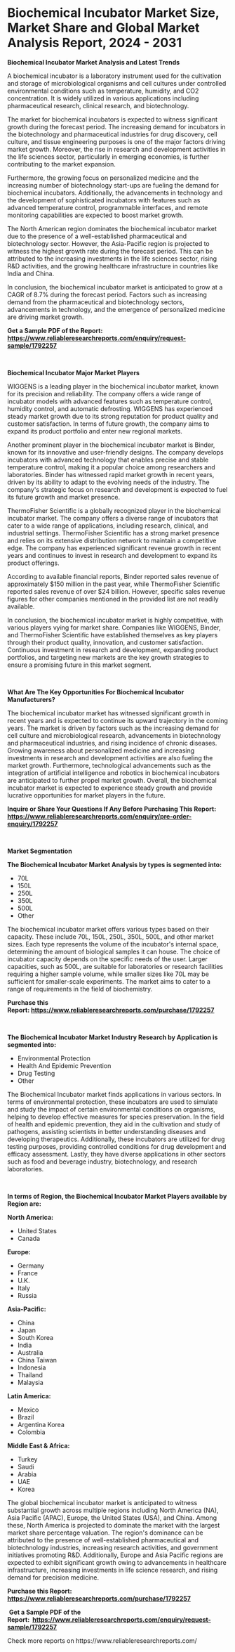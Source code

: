 <p><h1>Biochemical Incubator Market Size, Market Share and Global Market Analysis Report, 2024 - 2031</h1></p><p><strong>Biochemical Incubator Market Analysis and Latest Trends</strong></p>
<p><p>A biochemical incubator is a laboratory instrument used for the cultivation and storage of microbiological organisms and cell cultures under controlled environmental conditions such as temperature, humidity, and CO2 concentration. It is widely utilized in various applications including pharmaceutical research, clinical research, and biotechnology.</p><p>The market for biochemical incubators is expected to witness significant growth during the forecast period. The increasing demand for incubators in the biotechnology and pharmaceutical industries for drug discovery, cell culture, and tissue engineering purposes is one of the major factors driving market growth. Moreover, the rise in research and development activities in the life sciences sector, particularly in emerging economies, is further contributing to the market expansion.</p><p>Furthermore, the growing focus on personalized medicine and the increasing number of biotechnology start-ups are fueling the demand for biochemical incubators. Additionally, the advancements in technology and the development of sophisticated incubators with features such as advanced temperature control, programmable interfaces, and remote monitoring capabilities are expected to boost market growth.</p><p>The North American region dominates the biochemical incubator market due to the presence of a well-established pharmaceutical and biotechnology sector. However, the Asia-Pacific region is projected to witness the highest growth rate during the forecast period. This can be attributed to the increasing investments in the life sciences sector, rising R&D activities, and the growing healthcare infrastructure in countries like India and China.</p><p>In conclusion, the biochemical incubator market is anticipated to grow at a CAGR of 8.7% during the forecast period. Factors such as increasing demand from the pharmaceutical and biotechnology sectors, advancements in technology, and the emergence of personalized medicine are driving market growth.</p></p>
<p><strong>Get a Sample PDF of the Report:&nbsp; <a href="https://www.reliableresearchreports.com/enquiry/request-sample/1792257">https://www.reliableresearchreports.com/enquiry/request-sample/1792257</a></strong></p>
<p>&nbsp;</p>
<p><strong>Biochemical Incubator Major Market Players</strong></p>
<p><p>WIGGENS is a leading player in the biochemical incubator market, known for its precision and reliability. The company offers a wide range of incubator models with advanced features such as temperature control, humidity control, and automatic defrosting. WIGGENS has experienced steady market growth due to its strong reputation for product quality and customer satisfaction. In terms of future growth, the company aims to expand its product portfolio and enter new regional markets.</p><p>Another prominent player in the biochemical incubator market is Binder, known for its innovative and user-friendly designs. The company develops incubators with advanced technology that enables precise and stable temperature control, making it a popular choice among researchers and laboratories. Binder has witnessed rapid market growth in recent years, driven by its ability to adapt to the evolving needs of the industry. The company's strategic focus on research and development is expected to fuel its future growth and market presence.</p><p>ThermoFisher Scientific is a globally recognized player in the biochemical incubator market. The company offers a diverse range of incubators that cater to a wide range of applications, including research, clinical, and industrial settings. ThermoFisher Scientific has a strong market presence and relies on its extensive distribution network to maintain a competitive edge. The company has experienced significant revenue growth in recent years and continues to invest in research and development to expand its product offerings.</p><p>According to available financial reports, Binder reported sales revenue of approximately $150 million in the past year, while ThermoFisher Scientific reported sales revenue of over $24 billion. However, specific sales revenue figures for other companies mentioned in the provided list are not readily available. </p><p>In conclusion, the biochemical incubator market is highly competitive, with various players vying for market share. Companies like WIGGENS, Binder, and ThermoFisher Scientific have established themselves as key players through their product quality, innovation, and customer satisfaction. Continuous investment in research and development, expanding product portfolios, and targeting new markets are the key growth strategies to ensure a promising future in this market segment.</p></p>
<p>&nbsp;</p>
<p><strong>What Are The Key Opportunities For Biochemical Incubator Manufacturers?</strong></p>
<p><p>The biochemical incubator market has witnessed significant growth in recent years and is expected to continue its upward trajectory in the coming years. The market is driven by factors such as the increasing demand for cell culture and microbiological research, advancements in biotechnology and pharmaceutical industries, and rising incidence of chronic diseases. Growing awareness about personalized medicine and increasing investments in research and development activities are also fueling the market growth. Furthermore, technological advancements such as the integration of artificial intelligence and robotics in biochemical incubators are anticipated to further propel market growth. Overall, the biochemical incubator market is expected to experience steady growth and provide lucrative opportunities for market players in the future.</p></p>
<p><strong>Inquire or Share Your Questions If Any Before Purchasing This Report: <a href="https://www.reliableresearchreports.com/enquiry/pre-order-enquiry/1792257">https://www.reliableresearchreports.com/enquiry/pre-order-enquiry/1792257</a></strong></p>
<p>&nbsp;</p>
<p><strong>Market Segmentation</strong></p>
<p><strong>The Biochemical Incubator Market Analysis by types is segmented into:</strong></p>
<p><ul><li>70L</li><li>150L</li><li>250L</li><li>350L</li><li>500L</li><li>Other</li></ul></p>
<p><p>The biochemical incubator market offers various types based on their capacity. These include 70L, 150L, 250L, 350L, 500L, and other market sizes. Each type represents the volume of the incubator's internal space, determining the amount of biological samples it can house. The choice of incubator capacity depends on the specific needs of the user. Larger capacities, such as 500L, are suitable for laboratories or research facilities requiring a higher sample volume, while smaller sizes like 70L may be sufficient for smaller-scale experiments. The market aims to cater to a range of requirements in the field of biochemistry.</p></p>
<p><strong>Purchase this Report:&nbsp;<a href="https://www.reliableresearchreports.com/purchase/1792257">https://www.reliableresearchreports.com/purchase/1792257</a></strong></p>
<p>&nbsp;</p>
<p><strong>The Biochemical Incubator Market Industry Research by Application is segmented into:</strong></p>
<p><ul><li>Environmental Protection</li><li>Health And Epidemic Prevention</li><li>Drug Testing</li><li>Other</li></ul></p>
<p><p>The Biochemical Incubator market finds applications in various sectors. In terms of environmental protection, these incubators are used to simulate and study the impact of certain environmental conditions on organisms, helping to develop effective measures for species preservation. In the field of health and epidemic prevention, they aid in the cultivation and study of pathogens, assisting scientists in better understanding diseases and developing therapeutics. Additionally, these incubators are utilized for drug testing purposes, providing controlled conditions for drug development and efficacy assessment. Lastly, they have diverse applications in other sectors such as food and beverage industry, biotechnology, and research laboratories.</p></p>
<p>&nbsp;</p>
<p><strong>In terms of Region, the Biochemical Incubator Market Players available by Region are:</strong></p>
<p>
    <p> <strong> North America: </strong>
        <ul>
            <li>United States</li>
            <li>Canada</li>
        </ul>
        </p> 
    <p> <strong> Europe: </strong>
        <ul>
            <li>Germany</li>
            <li>France</li>
            <li>U.K.</li>
            <li>Italy</li>
            <li>Russia</li>
        </ul>
        </p> 
    <p> <strong> Asia-Pacific: </strong>
        <ul>
            <li>China</li>
            <li>Japan</li>
            <li>South Korea</li>
            <li>India</li>
            <li>Australia</li>
            <li>China Taiwan</li>
            <li>Indonesia</li>
            <li>Thailand</li>
            <li>Malaysia</li>
        </ul>
        </p> 
    <p> <strong> Latin America: </strong>
        <ul>
            <li>Mexico</li>
            <li>Brazil</li>
            <li>Argentina Korea</li>
            <li>Colombia</li>
        </ul>
        </p> 
    <p> <strong> Middle East & Africa: </strong>
        <ul>
            <li>Turkey</li>
            <li>Saudi</li>
            <li>Arabia</li>
            <li>UAE</li>
            <li>Korea</li>
        </ul>
    </p>
    </p>
<p><p>The global biochemical incubator market is anticipated to witness substantial growth across multiple regions including North America (NA), Asia Pacific (APAC), Europe, the United States (USA), and China. Among these, North America is projected to dominate the market with the largest market share percentage valuation. The region's dominance can be attributed to the presence of well-established pharmaceutical and biotechnology industries, increasing research activities, and government initiatives promoting R&D. Additionally, Europe and Asia Pacific regions are expected to exhibit significant growth owing to advancements in healthcare infrastructure, increasing investments in life science research, and rising demand for precision medicine.</p></p>
<p><strong>Purchase this Report: <a href="https://www.reliableresearchreports.com/purchase/1792257">https://www.reliableresearchreports.com/purchase/1792257</a></strong></p>
<p>&nbsp;<strong>Get a Sample PDF of the Report:&nbsp;&nbsp;<a href="https://www.reliableresearchreports.com/enquiry/request-sample/1792257">https://www.reliableresearchreports.com/enquiry/request-sample/1792257</a></strong></p>
<p><strong></strong></p>
<p>Check more reports on https://www.reliableresearchreports.com/</p>